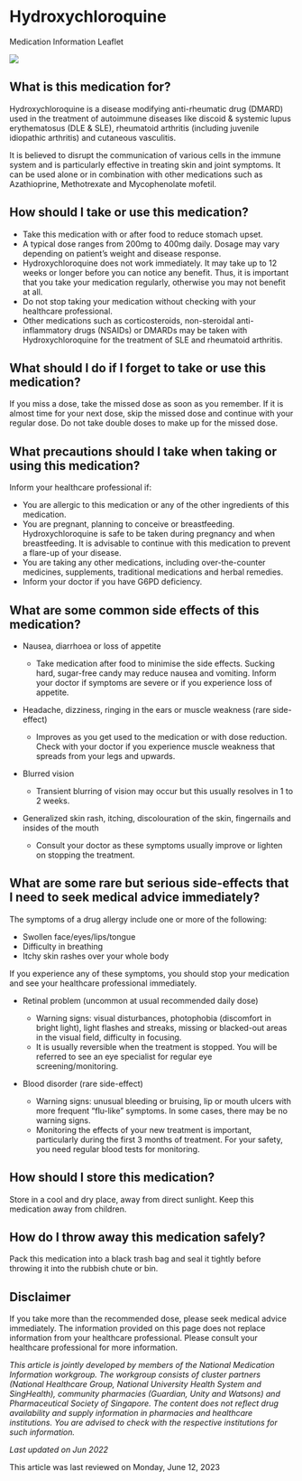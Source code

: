 # Hydroxychloroquine

Medication Information Leaflet

![](https://ch-api.healthhub.sg/api/public/content/e49661106a854a8187309b227ca6b47f?v=98532cc4&t=azheaderimage)

What is this medication for?
----------------------------

Hydroxychloroquine is a disease modifying anti-rheumatic drug (DMARD) used in the treatment of autoimmune diseases like discoid & systemic lupus erythematosus (DLE & SLE), rheumatoid arthritis (including juvenile idiopathic arthritis) and cutaneous vasculitis.

It is believed to disrupt the communication of various cells in the immune system and is particularly effective in treating skin and joint symptoms. It can be used alone or in combination with other medications such as Azathioprine, Methotrexate and Mycophenolate mofetil.

How should I take or use this medication?
-----------------------------------------

* Take this medication with or after food to reduce stomach upset.
* A typical dose ranges from 200mg to 400mg daily. Dosage may vary depending on patient’s weight and disease response.
* Hydroxychloroquine does not work immediately. It may take up to 12 weeks or longer before you can notice any benefit. Thus, it is important that you take your medication regularly, otherwise you may not benefit at all.
* Do not stop taking your medication without checking with your healthcare professional.
* Other medications such as corticosteroids, non-steroidal anti-inflammatory drugs (NSAIDs) or DMARDs may be taken with Hydroxychloroquine for the treatment of SLE and rheumatoid arthritis.

What should I do if I forget to take or use this medication?
------------------------------------------------------------

If you miss a dose, take the missed dose as soon as you remember. If it is almost time for your next dose, skip the missed dose and continue with your regular dose. Do not take double doses to make up for the missed dose.

What precautions should I take when taking or using this medication?
--------------------------------------------------------------------

Inform your healthcare professional if:

* You are allergic to this medication or any of the other ingredients of this medication.
* You are pregnant, planning to conceive or breastfeeding. Hydroxychloroquine is safe to be taken during pregnancy and when breastfeeding. It is advisable to continue with this medication to prevent a flare-up of your disease.
* You are taking any other medications, including over-the-counter medicines, supplements, traditional medications and herbal remedies.
* Inform your doctor if you have G6PD deficiency.

What are some common side effects of this medication?
-----------------------------------------------------

* Nausea, diarrhoea or loss of appetite

  + Take medication after food to minimise the side effects. Sucking hard, sugar-free candy may reduce nausea and vomiting. Inform your doctor if symptoms are severe or if you experience loss of appetite.
* Headache, dizziness, ringing in the ears or muscle weakness (rare side-effect)

  + Improves as you get used to the medication or with dose reduction. Check with your doctor if you experience muscle weakness that spreads from your legs and upwards.
* Blurred vision

  + Transient blurring of vision may occur but this usually resolves in 1 to 2 weeks.
* Generalized skin rash, itching, discolouration of the skin, fingernails and insides of the mouth

  + Consult your doctor as these symptoms usually improve or lighten on stopping the treatment.

What are some rare but serious side-effects that I need to seek medical advice immediately?
-------------------------------------------------------------------------------------------

The symptoms of a drug allergy include one or more of the following:

* Swollen face/eyes/lips/tongue
* Difficulty in breathing
* Itchy skin rashes over your whole body

If you experience any of these symptoms, you should stop your medication and see your healthcare professional immediately.

* Retinal problem (uncommon at usual recommended daily dose)

  + Warning signs: visual disturbances, photophobia (discomfort in bright light), light flashes and streaks, missing or blacked-out areas in the visual field, difficulty in focusing.
  + It is usually reversible when the treatment is stopped. You will be referred to see an eye specialist for regular eye screening/monitoring.
* Blood disorder (rare side-effect)

  + Warning signs: unusual bleeding or bruising, lip or mouth ulcers with more frequent “flu-like” symptoms. In some cases, there may be no warning signs.
  + Monitoring the effects of your new treatment is important, particularly during the first 3 months of treatment. For your safety, you need regular blood tests for monitoring.

How should I store this medication?
-----------------------------------

Store in a cool and dry place, away from direct sunlight. Keep this medication away from children.

How do I throw away this medication safely?
-------------------------------------------

Pack this medication into a black trash bag and seal it tightly before throwing it into the rubbish chute or bin.

Disclaimer
----------

If you take more than the recommended dose, please seek medical advice immediately. The information provided on this page does not replace information from your healthcare professional. Please consult your healthcare professional for more information.

*This article is jointly developed by members of the National Medication Information workgroup. The workgroup consists of cluster partners (National Healthcare Group, National University Health System and SingHealth), community pharmacies (Guardian, Unity and Watsons) and Pharmaceutical Society of Singapore. The content does not reflect drug availability and supply information in pharmacies and healthcare institutions. You are advised to check with the respective institutions for such information.*

*Last updated on Jun 2022*

This article was last reviewed on
Monday, June 12, 2023